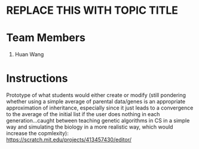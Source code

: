 # REPLACE THIS WITH TOPIC TITLE
# Team Members
1. Huan Wang


# Instructions

Prototype of what students would either create or modify (still pondering whether using a simple average of parental data/genes is an appropriate approximation of inheritance, especially since it just leads to a convergence to the average of the initial list if the user does nothing in each generation...caught between teaching genetic algorithms in CS in a simple way and simulating the biology in a more realistic way, which would increase the copmlexity): https://scratch.mit.edu/projects/413457430/editor/

